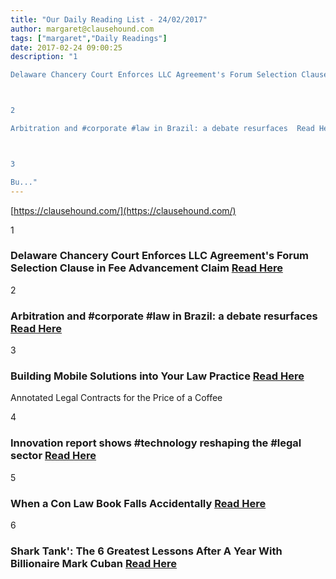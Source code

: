 ```yaml
---
title: "Our Daily Reading List - 24/02/2017"
author: margaret@clausehound.com
tags: ["margaret","Daily Readings"]
date: 2017-02-24 09:00:25
description: "1

Delaware Chancery Court Enforces LLC Agreement's Forum Selection Clause in Fee Advancement Claim  Read Here



2

Arbitration and #corporate #law in Brazil: a debate resurfaces  Read Here



3

Bu..."
---
```


[https://clausehound.com/](https://clausehound.com/)

1

### Delaware Chancery Court Enforces LLC Agreement's Forum Selection Clause in Fee Advancement Claim  [Read Here](https://goo.gl/Llszb0)

2

### Arbitration and #corporate #law in Brazil: a debate resurfaces  [Read Here](https://goo.gl/6oetWn)

3

### Building Mobile Solutions into Your Law Practice  [Read Here](https://goo.gl/89j7HJ)

Annotated Legal Contracts
for the Price of a Coffee

4

### Innovation report shows #technology reshaping the #legal sector  [Read Here](https://goo.gl/38qivV)

5

### When a Con Law Book Falls Accidentally  [Read Here](https://www.pinterest.com/pin/574068283727256287/)

6

### Shark Tank': The 6 Greatest Lessons After A Year With Billionaire Mark Cuban  [Read Here](http://www.forbes.com/sites/trangho/2017/02/20/shark-tank-the-6-greatest-lessons-after-a-year-with-billionaire-mark-cuban/#5b68e5a465d0)